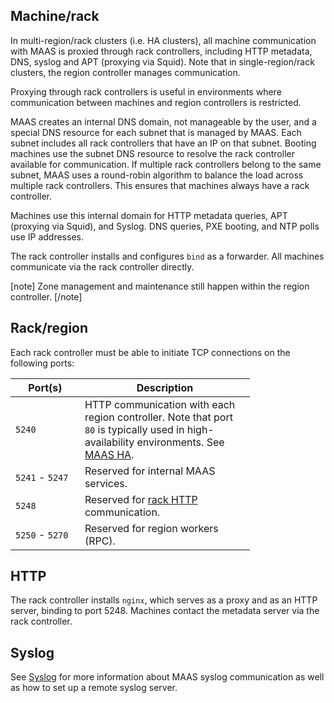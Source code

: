 ## Machine/rack

In multi-region/rack clusters (i.e. HA clusters), all machine communication with MAAS is proxied through rack controllers, including HTTP metadata, DNS, syslog and APT (proxying via Squid). Note that in single-region/rack clusters, the region controller manages communication.

Proxying through rack controllers is useful in environments where communication between machines and region controllers is restricted.

MAAS creates an internal DNS domain, not manageable by the user, and a special DNS resource for each subnet that is managed by MAAS. Each subnet includes all rack controllers that have an IP on that subnet. Booting machines use the subnet DNS resource to resolve the rack controller available for communication. If multiple rack controllers belong to the same subnet, MAAS uses a round-robin algorithm to balance the load across multiple rack controllers. This ensures that machines always have a rack controller.

Machines use this internal domain for HTTP metadata queries, APT (proxying via Squid), and Syslog. DNS queries, PXE booting, and NTP polls use IP addresses.

The rack controller installs and configures `bind` as a forwarder. All machines communicate via the rack controller directly.

[note]
Zone management and maintenance still happen within the region controller.
[/note]

## Rack/region

Each rack controller must be able to initiate TCP connections on the following ports:

<table style="width:76%;">
<colgroup>
<col width="22%" />
<col width="54%" />
</colgroup>
<thead>
<tr class="header">
<th>Port(s)</th>
<th>Description</th>
</tr>
</thead>
<tbody>
<tr class="odd">
<td><code>5240</code></td>
<td>HTTP communication with each region controller. Note that port <code>80</code> is typically used in high-availability environments. See <a href="manage-ha.md">MAAS HA</a>.</td>
</tr>
<tr class="even">
<td><code>5241</code> - <code>5247</code></td>
<td>Reserved for internal MAAS services.</td>
</tr>
<tr class="odd">
<td><code>5248</code></td>
<td>Reserved for <a href="#http">rack HTTP</a> communication.</td>
</tr>
<tr class="even">
<td><code>5250</code> - <code>5270</code></td>
<td>Reserved for region workers (RPC).</td>
</tr>
</tbody>
</table>

## HTTP

The rack controller installs `nginx`, which serves as a proxy and as an HTTP server, binding to port 5248. Machines contact the metadata server via the rack controller.

## Syslog

See [Syslog](installconfig-syslog.md) for more information about MAAS syslog communication as well as how to set up a remote syslog server.

<!-- LINKS -->

